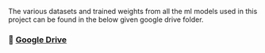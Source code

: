 The various datasets and trained weights from all the ml models used in this project can be found in the below given google drive folder.

### 🔗 [Google Drive](https://drive.google.com/drive/folders/1IjCJlIM78uOY4-LvpVpV6utcSv4wHqpo)
